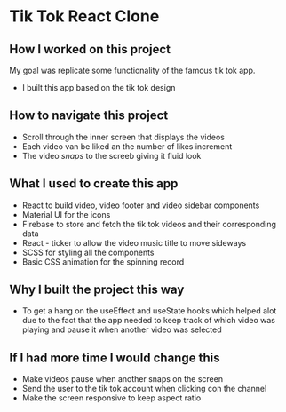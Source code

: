 # Tik Tok React Clone

## How I worked on this project

My goal was replicate some functionality of the famous tik tok app.

- I built this app based on the tik tok design

## How to navigate this project

- Scroll through the inner screen that displays the videos
- Each video van be liked an the number of likes increment
- The video _snaps_ to the screeb giving it fluid look

## What I used to create this app

- React to build video, video footer and video sidebar components
- Material UI for the icons
- Firebase to store and fetch the tik tok videos and their corresponding data
- React - ticker to allow the video music title to move sideways
- SCSS for styling all the components
- Basic CSS animation for the spinning record

## Why I built the project this way

- To get a hang on the useEffect and useState hooks which helped alot
  due to the fact that the app needed to keep track of which video was playing
  and pause it when another video was selected

## If I had more time I would change this

- Make videos pause when another snaps on the screen
- Send the user to the tik tok account when clicking con the channel
- Make the screen responsive to keep aspect ratio
